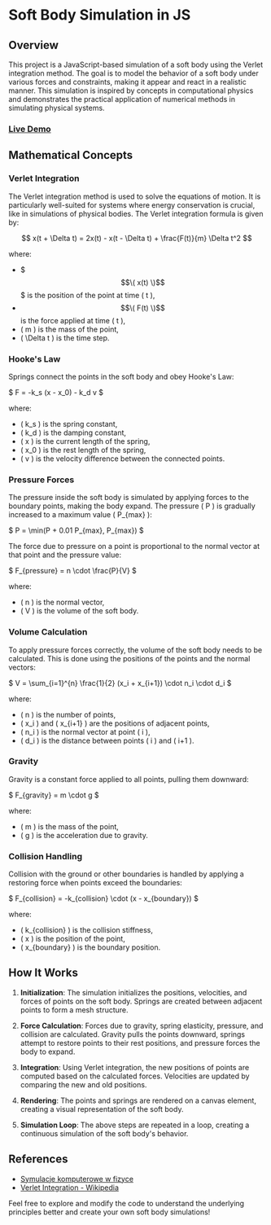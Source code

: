 # Soft Body Simulation in JS
## Overview

This project is a JavaScript-based simulation of a soft body using the Verlet integration method. The goal is to model the behavior of a soft body under various forces and constraints, making it appear and react in a realistic manner. This simulation is inspired by concepts in computational physics and demonstrates the practical application of numerical methods in simulating physical systems.

### [Live Demo](https://majster247.github.io/SoftSimulate/)

## Mathematical Concepts

### Verlet Integration

The Verlet integration method is used to solve the equations of motion. It is particularly well-suited for systems where energy conservation is crucial, like in simulations of physical bodies. The Verlet integration formula is given by:

$$ x(t + \Delta t) = 2x(t) - x(t - \Delta t) + \frac{F(t)}{m} \Delta t^2 $$

where:
- $$$\( x(t) \)$$$ is the position of the point at time \( t \),
- $$\( F(t) \)$$ is the force applied at time \( t \),
- \( m \) is the mass of the point,
- \( \Delta t \) is the time step.

### Hooke's Law

Springs connect the points in the soft body and obey Hooke's Law:

$ F = -k_s (x - x_0) - k_d v $

where:
- \( k_s \) is the spring constant,
- \( k_d \) is the damping constant,
- \( x \) is the current length of the spring,
- \( x_0 \) is the rest length of the spring,
- \( v \) is the velocity difference between the connected points.

### Pressure Forces

The pressure inside the soft body is simulated by applying forces to the boundary points, making the body expand. The pressure \( P \) is gradually increased to a maximum value \( P_{max} \):

$ P = \min(P + 0.01 P_{max}, P_{max}) $

The force due to pressure on a point is proportional to the normal vector at that point and the pressure value:

$ F_{pressure} = n \cdot \frac{P}{V} $

where:
- \( n \) is the normal vector,
- \( V \) is the volume of the soft body.

### Volume Calculation

To apply pressure forces correctly, the volume of the soft body needs to be calculated. This is done using the positions of the points and the normal vectors:

$ V = \sum_{i=1}^{n} \frac{1}{2} (x_i + x_{i+1}) \cdot n_i \cdot d_i $

where:
- \( n \) is the number of points,
- \( x_i \) and \( x_{i+1} \) are the positions of adjacent points,
- \( n_i \) is the normal vector at point \( i \),
- \( d_i \) is the distance between points \( i \) and \( i+1 \).

### Gravity

Gravity is a constant force applied to all points, pulling them downward:

$ F_{gravity} = m \cdot g $

where:
- \( m \) is the mass of the point,
- \( g \) is the acceleration due to gravity.

### Collision Handling

Collision with the ground or other boundaries is handled by applying a restoring force when points exceed the boundaries:

$ F_{collision} = -k_{collision} \cdot (x - x_{boundary}) $

where:
- \( k_{collision} \) is the collision stiffness,
- \( x \) is the position of the point,
- \( x_{boundary} \) is the boundary position.

## How It Works

1. **Initialization**: The simulation initializes the positions, velocities, and forces of points on the soft body. Springs are created between adjacent points to form a mesh structure.

2. **Force Calculation**: Forces due to gravity, spring elasticity, pressure, and collision are calculated. Gravity pulls the points downward, springs attempt to restore points to their rest positions, and pressure forces the body to expand.

3. **Integration**: Using Verlet integration, the new positions of points are computed based on the calculated forces. Velocities are updated by comparing the new and old positions.

4. **Rendering**: The points and springs are rendered on a canvas element, creating a visual representation of the soft body.

5. **Simulation Loop**: The above steps are repeated in a loop, creating a continuous simulation of the soft body's behavior.

## References

- [Symulacje komputerowe w fizyce](https://g.co/kgs/hFc17Nu)
- [Verlet Integration - Wikipedia](https://en.wikipedia.org/wiki/Verlet_integration)

Feel free to explore and modify the code to understand the underlying principles better and create your own soft body simulations!
